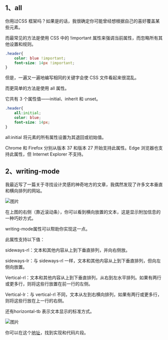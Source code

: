 ##  1、all

你用过CSS 框架吗？如果是的话，我很确定你可能曾经想根据自己的喜好覆盖某些元素。

而最常见的方法是使用 CSS 中的 !important 属性来强调当前属性，而忽略所有其他设置和规则。

```css
.header{
	color: blue !important;
	font-size: 14px !important;
}
```

但是，一遍又一遍地编写相同的关键字会使 CSS 文件看起来很混乱。

而更简单的方法是使用 all 属性。

它共有 3 个属性值——initial、inherit 和 unset。

```css
.header{
	all:initial;
	color: blue;
	font-size: 14px;
}
```

all:initial 将元素的所有属性设置为其退回或初始值。

Chrome 和 Firefox 分别从版本 37 和版本 27 开始支持此属性。Edge 浏览器也支持此属性，但 Internet Explorer 不支持。
## 2、writing-mode

我最近写了一篇关于寻找设计灵感的神奇地方的文章，我偶然发现了许多文本垂直和横向排列的网站。

![图片](https://mmbiz.qpic.cn/mmbiz_jpg/eXCSRjyNYcY2kgFeTaFDbS14rsjGHLqx2YKLkAcMDyUgMRByibULjD7T3kwdVEKKokmP8DqJ1ZUt73oHyLmywfQ/640?wx_fmt=jpeg&tp=webp&wxfrom=5&wx_lazy=1&wx_co=1)

在上图的右侧（靠近滚动条），你可以看到横向放置的文本，这是显示附加信息的一种巧妙方式。

writing-mode属性可以帮助你实现这一点。

此属性支持以下值：

sideways-rl：文本和其他内容从上到下垂直排列，并向右侧放。

sideways-lr：与 sideways-rl 一样，文本和其他内容从上到下垂直排列，但向左侧向放置。

Vertical-rl：文本和其他内容从上到下垂直排列，从右到左水平排列。如果有两行或更多行，则将这些行放置在前一行的左侧。

Vertical-lr：与 vertical-rl 不同，文本从左到右横向排列，如果有两行或更多行，则将这些行放在上一行的右侧。

还有horizontal-tb 表示文本显示的标准方式。

![图片](https://mmbiz.qpic.cn/mmbiz_png/eXCSRjyNYcY2kgFeTaFDbS14rsjGHLqxnUyGKKF9futhK9zZlFDxhZrHicz0RYREVhuAwxagNf3vHZTdsB6eGfg/640?wx_fmt=png&tp=webp&wxfrom=5&wx_lazy=1&wx_co=1)

你可以在这个[地址](https://developer.mozilla.org/en-US/docs/Web/CSS/writing-mode)，找到实现和代码片段。